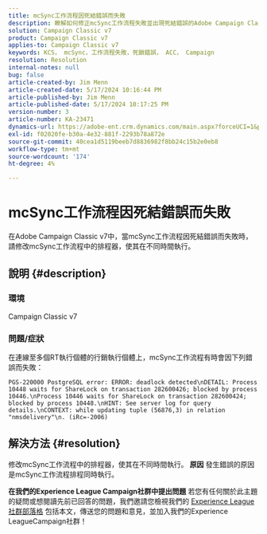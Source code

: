 ```yaml
---
title: mcSync工作流程因死結錯誤而失敗
description: 瞭解如何修正mcSync工作流程失敗並出現死結錯誤的Adobe Campaign Classic問題。 在mcSynch工作流程中修改排程器。
solution: Campaign Classic v7
product: Campaign Classic v7
applies-to: Campaign Classic v7
keywords: KCS， mcSync，工作流程失敗，死鎖錯誤， ACC， Campaign
resolution: Resolution
internal-notes: null
bug: false
article-created-by: Jim Menn
article-created-date: 5/17/2024 10:16:44 PM
article-published-by: Jim Menn
article-published-date: 5/17/2024 10:17:25 PM
version-number: 3
article-number: KA-23471
dynamics-url: https://adobe-ent.crm.dynamics.com/main.aspx?forceUCI=1&pagetype=entityrecord&etn=knowledgearticle&id=98298421-9b14-ef11-9f8a-6045bd006268
exl-id: f02020fe-b30a-4e32-881f-2293b78a872e
source-git-commit: 40cea1d5119beeb7d8836982f8bb24c15b2e0eb8
workflow-type: tm+mt
source-wordcount: '174'
ht-degree: 4%

---
```


# mcSync工作流程因死結錯誤而失敗


在Adobe Campaign Classic v7中，當mcSync工作流程因死結錯誤而失敗時，請修改mcSync工作流程中的排程器，使其在不同時間執行。

## 說明 {#description}


### <b>環境</b>

Campaign Classic v7



### <b>問題/症狀</b>

在連線至多個RT執行個體的行銷執行個體上，mcSync工作流程有時會因下列錯誤而失敗：

`PGS-220000 PostgreSQL error: ERROR: deadlock detected\nDETAIL: Process 10448 waits for ShareLock on transaction 282600426; blocked by process 10446.\nProcess 10446 waits for ShareLock on transaction 282600424; blocked by process 10448.\nHINT: See server log for query details.\nCONTEXT: while updating tuple (56876,3) in relation "nmsdelivery"\n. (iRc=-2006)`


## 解決方法 {#resolution}


修改mcSync工作流程中的排程器，使其在不同時間執行。
<b>原因</b>
發生錯誤的原因是mcSync工作流程排程同時執行。


<b>在我們的Experience League Campaign社群中提出問題</b>
若您有任何關於此主題的疑問或想閱讀先前已回答的問題，我們邀請您檢視我們的 [Experience League社群部落格](https://experienceleaguecommunities.adobe.com/t5/adobe-campaign-classic-blogs/introducing-top-kcs-articles-curated-for-your-troubleshooting/bc-p/672426#M132) 包括本文，傳送您的問題和意見，並加入我們的Experience LeagueCampaign社群！
